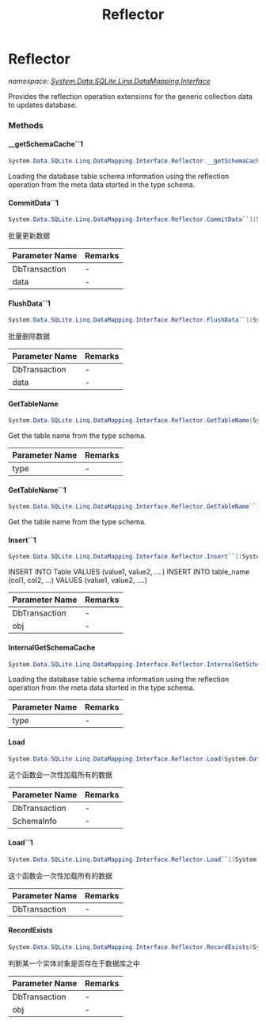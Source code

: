 ﻿---
title: Reflector
---

# Reflector
_namespace: [System.Data.SQLite.Linq.DataMapping.Interface](N-System.Data.SQLite.Linq.DataMapping.Interface.html)_

Provides the reflection operation extensions for the generic collection data to updates database.



### Methods

#### __getSchemaCache``1
```csharp
System.Data.SQLite.Linq.DataMapping.Interface.Reflector.__getSchemaCache``1
```
Loading the database table schema information using the reflection operation from the meta data storted in the type schema.

#### CommitData``1
```csharp
System.Data.SQLite.Linq.DataMapping.Interface.Reflector.CommitData``1(System.Data.SQLite.Linq.DataMapping.Interface.SQLProcedure,System.Collections.Generic.IEnumerable{``0})
```
批量更新数据

|Parameter Name|Remarks|
|--------------|-------|
|DbTransaction|-|
|data|-|


#### FlushData``1
```csharp
System.Data.SQLite.Linq.DataMapping.Interface.Reflector.FlushData``1(System.Data.SQLite.Linq.DataMapping.Interface.SQLProcedure,System.Collections.Generic.IEnumerable{``0})
```
批量删除数据

|Parameter Name|Remarks|
|--------------|-------|
|DbTransaction|-|
|data|-|


#### GetTableName
```csharp
System.Data.SQLite.Linq.DataMapping.Interface.Reflector.GetTableName(System.Type)
```
Get the table name from the type schema.

|Parameter Name|Remarks|
|--------------|-------|
|type|-|


#### GetTableName``1
```csharp
System.Data.SQLite.Linq.DataMapping.Interface.Reflector.GetTableName``1
```
Get the table name from the type schema.

#### Insert``1
```csharp
System.Data.SQLite.Linq.DataMapping.Interface.Reflector.Insert``1(System.Data.SQLite.Linq.DataMapping.Interface.SQLProcedure,System.Data.SQLite.Linq.DataMapping.Interface.TableSchema,``0)
```
INSERT INTO Table VALUES (value1, value2, ....)
 INSERT INTO table_name (col1, col2, ...) VALUES (value1, value2, ....)

|Parameter Name|Remarks|
|--------------|-------|
|DbTransaction|-|
|obj|-|


#### InternalGetSchemaCache
```csharp
System.Data.SQLite.Linq.DataMapping.Interface.Reflector.InternalGetSchemaCache(System.Type)
```
Loading the database table schema information using the reflection operation from the meta data storted in the type schema.

|Parameter Name|Remarks|
|--------------|-------|
|type|-|


#### Load
```csharp
System.Data.SQLite.Linq.DataMapping.Interface.Reflector.Load(System.Data.SQLite.Linq.DataMapping.Interface.SQLProcedure,System.Type)
```
这个函数会一次性加载所有的数据

|Parameter Name|Remarks|
|--------------|-------|
|DbTransaction|-|
|SchemaInfo|-|


#### Load``1
```csharp
System.Data.SQLite.Linq.DataMapping.Interface.Reflector.Load``1(System.Data.SQLite.Linq.DataMapping.Interface.SQLProcedure)
```
这个函数会一次性加载所有的数据

|Parameter Name|Remarks|
|--------------|-------|
|DbTransaction|-|


#### RecordExists
```csharp
System.Data.SQLite.Linq.DataMapping.Interface.Reflector.RecordExists(System.Data.SQLite.Linq.DataMapping.Interface.SQLProcedure,System.Object)
```
判断某一个实体对象是否存在于数据库之中

|Parameter Name|Remarks|
|--------------|-------|
|DbTransaction|-|
|obj|-|



